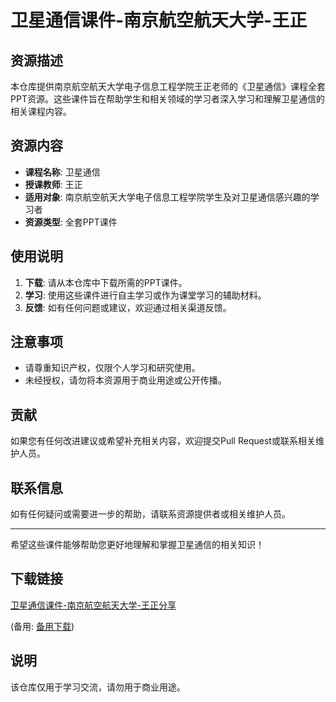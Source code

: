 # 卫星通信课件-南京航空航天大学-王正

## 资源描述

本仓库提供南京航空航天大学电子信息工程学院王正老师的《卫星通信》课程全套PPT资源。这些课件旨在帮助学生和相关领域的学习者深入学习和理解卫星通信的相关课程内容。

## 资源内容

- **课程名称**: 卫星通信
- **授课教师**: 王正
- **适用对象**: 南京航空航天大学电子信息工程学院学生及对卫星通信感兴趣的学习者
- **资源类型**: 全套PPT课件

## 使用说明

1. **下载**: 请从本仓库中下载所需的PPT课件。
2. **学习**: 使用这些课件进行自主学习或作为课堂学习的辅助材料。
3. **反馈**: 如有任何问题或建议，欢迎通过相关渠道反馈。

## 注意事项

- 请尊重知识产权，仅限个人学习和研究使用。
- 未经授权，请勿将本资源用于商业用途或公开传播。

## 贡献

如果您有任何改进建议或希望补充相关内容，欢迎提交Pull Request或联系相关维护人员。

## 联系信息

如有任何疑问或需要进一步的帮助，请联系资源提供者或相关维护人员。

---

希望这些课件能够帮助您更好地理解和掌握卫星通信的相关知识！

## 下载链接
[卫星通信课件-南京航空航天大学-王正分享](https://pan.quark.cn/s/d53e0990810e) 

(备用: [备用下载](https://pan.baidu.com/s/1oUvag4dJg1lXTCpEW_crQQ?pwd=1234))

## 说明

该仓库仅用于学习交流，请勿用于商业用途。
